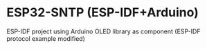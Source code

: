 # ESP32-SNTP (ESP-IDF+Arduino)
ESP-IDF project using Arduino OLED library as component (ESP-IDF protocol example modified)

